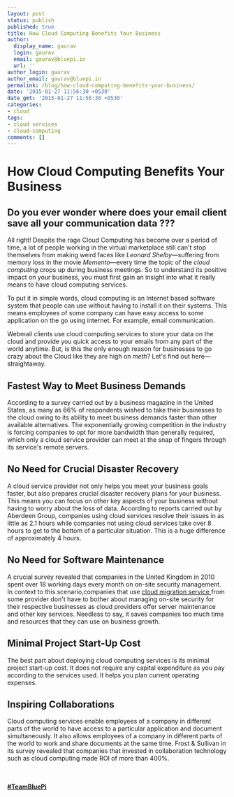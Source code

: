 ```yaml
---
layout: post
status: publish
published: true
title: How Cloud Computing Benefits Your Business
author:
  display_name: gaurav
  login: gaurav
  email: gaurav@bluepi.in
  url: ''
author_login: gaurav
author_email: gaurav@bluepi.in
permalink: /blog/how-cloud-computing-benefits-your-business/
date: '2015-01-27 11:56:30 +0530'
date_gmt: '2015-01-27 11:56:30 +0530'
categories:
- cloud
tags:
- cloud services
- cloud-computing
comments: []
---
```

# How Cloud Computing Benefits Your Business
## Do you ever wonder where does your email client save all your communication data ???

All right! Despite the rage Cloud Computing has become over a period of time, a lot of people working in the virtual marketplace still can't stop themselves from making weird faces like <em>Leonard Shelby&mdash;</em>suffering from memory loss in the movie <em>Memento&mdash;</em>every time the topic of the <em>cloud computing </em>crops up during business meetings. So to understand its positive impact on your business, you must first gain an insight into what it really means to have cloud computing services.

To put it in simple words, cloud computing is an Internet based software system that people can use without having to install it on their systems. This means employees of some company can have easy access to some application on the go using internet. For example, email communication.

Webmail clients use cloud computing services to store your data on the cloud and provide you quick access to your emails from any part of the world anytime.
But, is this the only enough reason for businesses to go crazy about the Cloud like they are high on <em>meth</em>? Let's find out here&mdash;straightaway.

## Fastest Way to Meet Business Demands
According to a survey carried out by a business magazine in the United States, as many as 66% of respondents wished to take their businesses to the cloud owing to its ability to meet business demands faster than other available alternatives. The exponentially growing competition in the industry is forcing companies to opt for more bandwidth than generally required, which only a cloud service provider can meet at the snap of fingers through its service's remote servers.

## No Need for Crucial Disaster Recovery
A cloud service provider not only helps you meet your business goals faster, but also prepares crucial disaster recovery plans for your business. This means you can focus on other key aspects of your business without having to worry about the loss of data. According to reports carried out by Aberdeen Group, companies using cloud services resolve their issues in as little as 2.1 hours while companies not using cloud services take over 8 hours to get to the bottom of a particular situation. This is a huge difference of approximately 4 hours.

## No Need for Software Maintenance
A crucial survey revealed that companies in the United Kingdom in 2010 spent over 18 working days every month on on-site security management. In context to this scenario,companies that use <a href="https://www.bluepiit.com/migration"> cloud migration service </a> from some provider don't have to bother about managing on-site security for their respective businesses as cloud providers offer server maintenance and other key services.</a> Needless to say, it saves companies too much time and resources that they can use on business growth.
## Minimal Project Start-Up Cost

The best part about deploying cloud computing services is its minimal project start-up cost. It does not require any capital expenditure as you pay according to the services used. It helps you plan current operating expenses.

## Inspiring Collaborations
Cloud computing services enable employees of a company in different parts of the world to have access to a particular application and document simultaneously. It also allows employees of a company in different parts of the world to work and share documents at the same time. Frost &amp; Sullivan in its survey revealed that companies that invested in collaboration technology such as cloud computing made ROI of more than 400%.</p>
<p>&nbsp;<br />
<br><b><a href="https://www.bluepiit.com">#TeamBluePi</a></b><br/></p>

